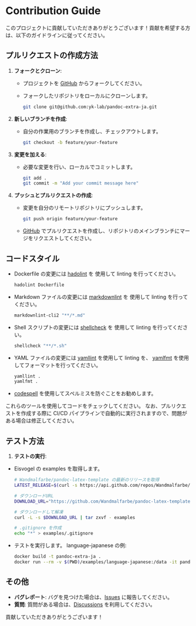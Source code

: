 # Contribution Guide

このプロジェクトに貢献していただきありがとうございます！貢献を希望する方は、以下のガイドラインに従ってください。

## プルリクエストの作成方法

1. **フォークとクローン**:
   - プロジェクトを [GitHub](https://github.com/yk-lab/pandoc-extra-ja) からフォークしてください。
   - フォークしたリポジトリをローカルにクローンします。

     ```bash
     git clone git@github.com:yk-lab/pandoc-extra-ja.git
     ```

2. **新しいブランチを作成**:
   - 自分の作業用のブランチを作成し、チェックアウトします。

     ```bash
     git checkout -b feature/your-feature
     ```

3. **変更を加える**:
   - 必要な変更を行い、ローカルでコミットします。

     ```bash
     git add .
     git commit -m "Add your commit message here"
     ```

4. **プッシュとプルリクエストの作成**:
   - 変更を自分のリモートリポジトリにプッシュします。

     ```bash
     git push origin feature/your-feature
     ```

   - [GitHub](https://github.com/yk-lab/pandoc-extra-ja/pulls) でプルリクエストを作成し、リポジトリのメインブランチにマージをリクエストしてください。

## コードスタイル

- Dockerfile の変更には [hadolint](https://github.com/hadolint/hadolint) を
  使用して linting を行ってください。

  ```bash
  hadolint Dockerfile
  ```

- Markdown ファイルの変更には [markdownlint](https://github.com/DavidAnson/markdownlint) を
  使用して linting を行ってください。

  ```bash
  markdownlint-cli2 "**/*.md"
  ```

- Shell スクリプトの変更には [shellcheck](https://github.com/koalaman/shellcheck) を
  使用して linting を行ってください。

  ```bash
  shellcheck "**/*.sh"
  ```

- YAML ファイルの変更には
  [yamllint](https://github.com/adrienverge/yamllint) を使用して linting を、
  [yamlfmt](https://github.com/google/yamlfmt) を使用してフォーマットを行ってください。

  ```bash
  yamllint .
  yamlfmt .
  ```

- [codespell](https://github.com/codespell-project/codespell) を使用してスペルミスを防ぐことをお勧めします。

これらのツールを使用してコードをチェックしてください。
なお、プルリクエストを作成する際に CI/CD パイプラインで自動的に実行されますので、問題がある場合は修正してください。

## テスト方法

1. **テストの実行**:

- Eisvogel の examples を取得します。

    ```bash
    # Wandmalfarbe/pandoc-latex-template の最新のリリースを取得
    LATEST_RELEASE=$(curl -s https://api.github.com/repos/Wandmalfarbe/pandoc-latex-template/releases/latest | grep "tag_name" | cut -d\" -f4)

    # ダウンロードURL
    DOWNLOAD_URL="https://github.com/Wandmalfarbe/pandoc-latex-template/releases/download/${LATEST_RELEASE}/Eisvogel.tar.gz"

    # ダウンロードして解凍
    curl -L -s $DOWNLOAD_URL | tar zxvf - examples

    # .gitignore を作成
    echo "*" > examples/.gitignore
    ```

- テストを実行します。
    language-japanese の例:

    ```bash
    docker build -t pandoc-extra-ja .
    docker run --rm -v $(PWD)/examples/language-japanese:/data -it pandoc-extra-ja document.md -o document.pdf --template /.pandoc/templates/eisvogel.latex --listings --pdf-engine "xelatex" -V mainfont="Noto Serif" -V sansfont="Noto Sans" -V monofont="Noto Sans Mono CJK JP" -V mathfont="Noto Serif" -V CJKmainfont="Noto Serif CJK JP"
    ```

## その他

- **バグレポート**:
  バグを見つけた場合は、[Issues](https://github.com/yk-lab/pandoc-extra-ja/issues) に報告してください。
- **質問**:
  質問がある場合は、[Discussions](https://github.com/yk-lab/pandoc-extra-ja/discussions) を利用してください。

貢献していただきありがとうございます！

